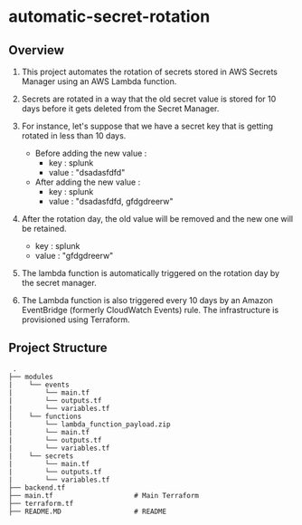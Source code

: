 # automatic-secret-rotation
## Overview
1. This project automates the rotation of secrets stored in AWS Secrets Manager using an AWS Lambda function.
2. Secrets are rotated in a way that the old secret value is stored for 10 days before it gets deleted from the Secret Manager. 
3. For instance, let's suppose that we have a secret key  that is getting rotated in less than 10 days.<br>
    - Before adding the new value :
        - key : splunk
        - value : "dsadasfdfd" <br>
    - After adding the new value :
        - key : splunk
        - value : "dsadasfdfd, gfdgdreerw"
4. After the rotation day, the old value will be removed and the new one will be retained.<br>
        
    - key : splunk
    - value : "gfdgdreerw"
5. The lambda function is automatically triggered on the rotation day by the secret manager.

6. The Lambda function is also triggered every 10 days by an Amazon EventBridge (formerly CloudWatch Events) rule. The infrastructure is provisioned using Terraform.
 

## Project Structure
```
 .
├── modules
|    └── events
|        └── main.tf
|        └── outputs.tf
|        └── variables.tf
│    └── functions
|        └── lambda_function_payload.zip
|        └── main.tf
|        └── outputs.tf
|        └── variables.tf
|    └── secrets
|        └── main.tf
|        └── outputs.tf
|        └── variables.tf    
├── backend.tf
├── main.tf                    # Main Terraform
├── terraform.tf
├── README.MD                  # README


